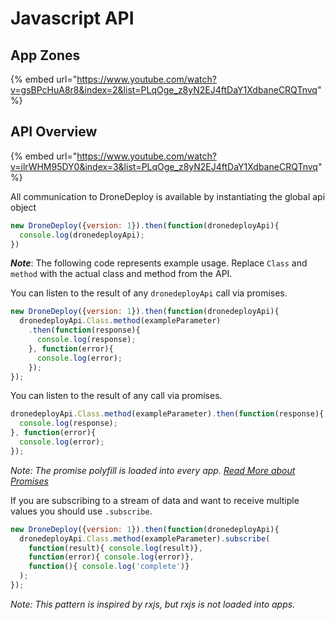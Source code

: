 # Javascript API

## App Zones

{% embed url="https://www.youtube.com/watch?v=gsBPcHuA8r8&index=2&list=PLqOge_z8yN2EJ4ftDaY1XdbaneCRQTnvq" %}

## API Overview

{% embed url="https://www.youtube.com/watch?v=ilrWHM95DY0&index=3&list=PLqOge_z8yN2EJ4ftDaY1XdbaneCRQTnvq" %}

All communication to DroneDeploy is available by instantiating the global api object

```javascript
new DroneDeploy({version: 1}).then(function(dronedeployApi){
  console.log(dronedeployApi);
})
```

_**Note**_: The following code represents example usage. Replace `Class` and `method` with the actual class and method from the API.

You can listen to the result of any `dronedeployApi` call via promises.

```javascript
new DroneDeploy({version: 1}).then(function(dronedeployApi){
  dronedeployApi.Class.method(exampleParameter)
    .then(function(response){
      console.log(response);
    }, function(error){
      console.log(error);
    });
});
```

You can listen to the result of any call via promises.

```javascript
dronedeployApi.Class.method(exampleParameter).then(function(response){
  console.log(response);
}, function(error){
  console.log(error);
});
```

_Note: The promise polyfill is loaded into every app._ [_Read More about Promises_](https://developer.mozilla.org/en-US/docs/Web/JavaScript/Reference/Global\_Objects/Promise)

If you are subscribing to a stream of data and want to receive multiple values you should use `.subscribe`.

```javascript
new DroneDeploy({version: 1}).then(function(dronedeployApi){
  dronedeployApi.Class.method(exampleParameter).subscribe(
    function(result){ console.log(result)},
    function(error){ console.log(error)},
    function(){ console.log('complete')}
  ); 
});
```

_Note: This pattern is inspired by rxjs, but rxjs is not loaded into apps._
